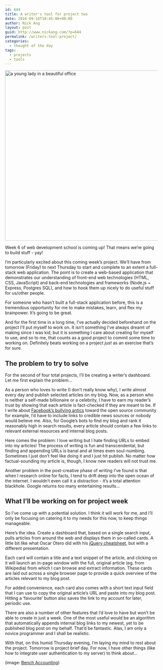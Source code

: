 ```yaml
---
id: 644
title: A writer's tool for project two
date: 2016-09-16T10:45:00+00:00
author: Nick Ang
layout: post
guid: http://www.nickang.com/?p=644
permalink: /writers-tool-project/
categories:
  - thought of the day
tags:
  - projects
  - tools
---
```

<img src="http://www.nickang.com/wp-content/uploads/2016/09/writers-tool-1024x683.jpeg" alt="a young lady in a beautiful office" width="840" height="560" class="aligncenter size-large wp-image-647" />

Week 6 of web development school is coming up! That means we’re going to build stuff - yay!

I’m particularly excited about this coming week’s project. We’ll have from tomorrow (Friday) to next Thursday to start and complete to an extent a full-stack web application. The point is to create a web-based application that demonstrates our understanding of front-end web technologies (HTML, CSS, JavaScript) and back-end technologies and frameworks (Node.js + Express, Postgres SQL), and how to hook them up nicely to do useful stuff for us/other people.

For someone who hasn’t built a full-stack application before, this is a tremendous opportunity for me to make mistakes, learn, and flex my brainpower. It’s going to be great.

And for the first time in a long time, I’ve actually decided beforehand on the project I’ll put myself to work on. It isn’t something I’ve always dreamt of making since I was kid, but it is something I care about creating for myself to use, and so to me, that counts as a good project to commit some time to working on. Definitely beats working on a project _just_ as an exercise that’s for sure.

## The problem to try to solve

For the second of four total projects, I’ll be creating a writer’s dashboard. Let me first explain the problem…

As a person who loves to write (I don’t really know why), I write almost every day and publish selected articles on my blog. Now, as a person who is neither a self-made billionaire or a celebrity, I have to earn my reader’s trust by showing that each article is fact-checked if they are meant to be. If I write about [Facebook’s bullying antics](https://news.ycombinator.com/item?id=12108158) toward the open source community for example, I’d have to include links to credible news sources or nobody would believe me. Also, for Google’s bots to find my blog and rank it reasonably high in search results, every article should contain a few links to relevant external resources and internal blog posts.

Here comes the problem: I love writing but I hate finding URLs to embed into my articles! The process of writing is fun and transcendental, but finding and appending URLs is banal and at times even soul-numbing. Sometimes I just don’t feel like doing it and I just hit publish. No matter how factual-sounding my article is, though, I know new readers will not trust me.

Another problem in the post-creative phase of writing I’ve found is that when I research online for facts, I tend to drift deep into the open ocean of the internet. I wouldn’t even call it a distraction - it’s a total attention blackhole. Google returns too many entertaining results…

## What I’ll be working on for project week

So I’ve come up with a potential solution. I think it will work for me, and I’ll only be focusing on catering it to my needs for this now, to keep things manageable.

Here’s the idea. Create a dashboard that, based on a single search input, pulls articles from around the web and displays them in so-called cards. A little bit like what Oscar Otero did with his [jQuery cheatsheet](https://oscarotero.com/jquery/), but with a different presentation.

Each card will contain a title and a text snippet of the article, and clicking on it will launch an in-page window with the full, original article (eg. from Wikipedia) from which I can browse and extract information. These cards are laid out across a single browser page to provide a quick overview of the articles relevant to my blog post.

For added convenience, each card also comes with a short text input field that I can use to copy the original article’s URL and paste into my blog post. Hitting a ‘favourite’ button also saves the link to my account for later, periodic use.

There are also a number of other features that I’d love to have but won’t be able to create in just a week. One of the most useful would be an algorithm that automatically appends internal blog links to my newest, yet to be published blog post on my behalf. That’d be fantastic. Alas, I am only a novice programmer and I shall be realistic.

With that, on this humid Thursday evening, I’m laying my mind to rest about the project. Tomorrow is project brief day. For now, I have other things (like how to integrate user authentication to my server) to think about…

(image: [Bench Accounting](https://unsplash.com/@benchaccounting))
